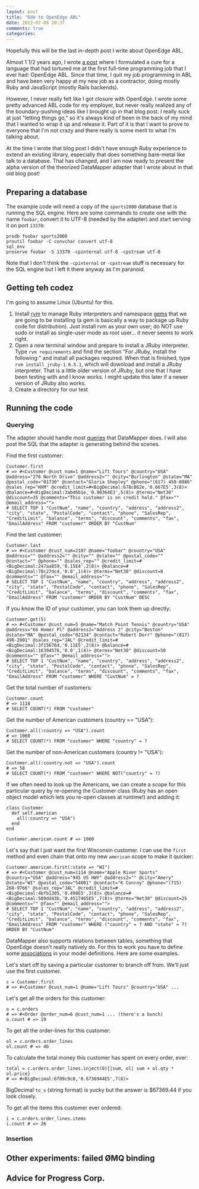 ```yaml
---
layout: post
title: "Ode to OpenEdge ABL"
date: 2012-07-08 20:37
comments: true
categories: 
---
```


Hopefully this will be the last in-depth post I write about OpenEdge ABL.

Almost 1 1/2 years ago, I wrote [a post][1] where I formulated a cure for a
language that had tortured me at the first full-time programming job that I
ever had: OpenEdge ABL.  Since that time, I quit my job programming in ABL
and have been very happy at my new job as a contractor, doing mostly Ruby and
JavaScript (mostly Rails backends).

However, I never really felt like I got closure with OpenEdge. I wrote some
pretty advanced ABL code for my employer, but never really realized any of the
boundary-pushing ideas like I brought up in that blog post. I really suck at
just "letting things go," so it's always kind of been in the back of my mind
that I wanted to wrap it up and release it.  Part of it is that I want to
prove to everyone that I'm not crazy and there really is some merit to what
I'm talking about.

At the time I wrote that blog post I didn't have enough Ruby experience to
extend an existing library, especially that does something bare-metal like
talk to a database. That has changed, and I am now ready to present the
alpha version of the theorized DataMapper adapter that I wrote about in that
old blog post!

## Preparing a database

The example code will need a copy of the `sports2000` database that is running
the SQL engine.  Here are some commands to create one with the name `foobar`,
convert it to UTF-8 (needed by the adapter) and start serving it on port
`13370`:

    prodb foobar sports2000
    proutil foobar -C convchar convert utf-8
    sql_env
    proserve foobar -S 13370 -cpinternal utf-8 -cpstream utf-8

Note that I don't think the `-cpinternal` or `-cpstream` stuff is necessary for
the SQL engine but I left it there anyway as I'm paranoid.

## Getting teh codez

I'm going to assume Linux (Ubuntu) for this.

1. Install [rvm][2] to manage Ruby interpreters and namespace [gems][3] that we
   are going to be installing (a gem is basically a way to package up Ruby code
   for distribution).  Just install rvm as your own user; do NOT use sudo or
   install as single-user mode as root user... it never seems to work right.
2. Open a new terminal window and prepare to install a JRuby interpreter. Type
   `rvm requirements` and find the section "For JRuby, install the following:"
   and install all packages required.  When that is finished, type
   `rvm install jruby-1.6.5.1`, which will download and install a JRuby
   interpreter.  That is a little older version of JRuby, but one that I have
   been testing with and I know works. I might update this later if a newer
   version of JRuby also works.
3. Create a directory for our test

## Running the code

### Querying

The adapter should handle most [queries][4] that DataMapper does.  I will also
post the SQL that the adapter is generating behind the scenes.

Find the first customer:

    Customer.first
    # => #<Customer @cust_num=1 @name="Lift Tours" @country="USA" @address="276 North Drive" @address2="" @city="Burlington" @state="MA" @postal_code="01730" @contact="Gloria Shepley" @phone="(617) 450-0086" @sales_rep="HXM" @credit_limit=#<BigDecimal:678c862e,'0.667E5',3(8)> @balance=#<BigDecimal:3abd6b1e,'0.90364E3',5(8)> @terms="Net30" @discount=35 @comments="This customer is on credit hold." @fax="" @email_address="">
    # SELECT TOP 1 "CustNum", "name", "country", "address", "address2", "city", "state", "PostalCode", "contact", "phone", "SalesRep", "CreditLimit", "balance", "terms", "discount", "comments", "fax", "EmailAddress" FROM "customer" ORDER BY "CustNum"

Find the last customer:

    Customer.last
    # => #<Customer @cust_num=2107 @name="foobar" @country="USA" @address="" @address2="" @city="" @state="" @postal_code="" @contact="" @phone="" @sales_rep="" @credit_limit=#<BigDecimal:247aa859,'0.15E4',2(8)> @balance=#<BigDecimal:70c27dc4,'0.0',1(4)> @terms="Net30" @discount=0 @comments="" @fax="" @email_address="">
    # SELECT TOP 1 "CustNum", "name", "country", "address", "address2", "city", "state", "PostalCode", "contact", "phone", "SalesRep", "CreditLimit", "balance", "terms", "discount", "comments", "fax", "EmailAddress" FROM "customer" ORDER BY "CustNum" DESC

If you know the ID of your customer, you can look them up directly:

    Customer.get(5)
    # => #<Customer @cust_num=5 @name="Match Point Tennis" @country="USA" @address="66 Homer Pl" @address2="Address 2" @city="Boston" @state="MA" @postal_code="02134" @contact="Robert Dorr" @phone="(817) 498-2801" @sales_rep="JAL" @credit_limit=#<BigDecimal:3f15676d,'0.11E5',2(8)> @balance=#<BigDecimal:16394576,'0.0',1(4)> @terms="Net30" @discount=50 @comments="" @fax="" @email_address="">
    # SELECT TOP 1 "CustNum", "name", "country", "address", "address2", "city", "state", "PostalCode", "contact", "phone", "SalesRep", "CreditLimit", "balance", "terms", "discount", "comments", "fax", "EmailAddress" FROM "customer" WHERE "CustNum" = ?

Get the total number of customers:

    Customer.count
    # => 1118
    # SELECT COUNT(*) FROM "customer"

Get the number of American customers (country == "USA"):

    Customer.all(:country => "USA").count
    # => 1060
    # SELECT COUNT(*) FROM "customer" WHERE "country" = ?

Get the number of non-American customers (country != "USA"):

    Customer.all(:country.not => "USA").count
    # => 58
    # SELECT COUNT(*) FROM "customer" WHERE NOT("country" = ?)

If we often need to look up the Americans, we can create a scope for this
particular query by re-opening the Customer class (Ruby has an open object
model which lets you re-open classes at runtime!) and adding it:

    class Customer
      def self.american
        all(:country => "USA")
      end
    end

    Customer.american.count # => 1060

Let's say that I just want the first Wisconsin customer. I can use the `first`
method and even chain that onto my new `american` scope to make it quicker:

    Customer.american.first(:state => "WI")
    # => #<Customer @cust_num=1114 @name="Apple River Sports" @country="USA" @address="945 US HWY" @address2="" @city="Amery" @state="WI" @postal_code="54001" @contact="K Conroy" @phone="(715) 268-9766" @sales_rep="JAL" @credit_limit=#<BigDecimal:4bfb1305,'0.498E5',3(8)> @balance=#<BigDecimal:509dd43b,'0.4517465E5',7(8)> @terms="Net30" @discount=25 @comments="" @fax="" @email_address="">
    # SELECT TOP 1 "CustNum", "name", "country", "address", "address2", "city", "state", "PostalCode", "contact", "phone", "SalesRep", "CreditLimit", "balance", "terms", "discount", "comments", "fax", "EmailAddress" FROM "customer" WHERE ("country" = ? AND "state" = ?) ORDER BY "CustNum"

DataMapper also supports relations between tables, something that OpenEdge
doesn't really natively do.  For this to work you have to define some
[associations][5] in your model definitions.  Here are some examples.

Let's start off by saving a particular customer to branch off from. We'll
just use the first customer.

    c = Customer.first
    # => #<Customer @cust_num=1 @name="Lift Tours" @country="USA" ...

Let's get all the orders for this customer:

    o = c.orders
    # => #<Order @order_num=6 @cust_num=1 ... (there's a bunch)
    o.count # => 19

To get all the order-lines for this customer:

    ol = c.orders.order_lines
    ol.count # => 46

To calculate the total money this customer has spent on every order, ever:

    total = c.orders.order_lines.inject(0){|sum, ol| sum + ol.qty * ol.price}
    # => #<BigDecimal:6f09c9c0,'0.6736944E5',7(8)>

BigDecimal `to_s` (string format) is yucky but the answer is $67369.44 if you
look closely.

To get all the items this customer ever ordered:

    i = c.orders.order_lines.items
    i.count # => 26

### Insertion

## Other experiments: failed ØMQ binding

## Advice for Progress Corp.

[1]: /cure_for_the_plague_openedge_migration/
[2]: https://rvm.io/rvm/install/
[3]: http://docs.rubygems.org/read/chapter/1#page22
[4]: http://datamapper.org/docs/find.html
[5]: http://datamapper.org/docs/associations.html
